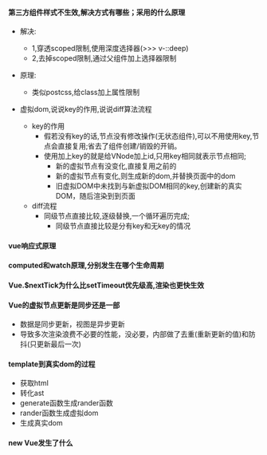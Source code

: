 #### 第三方组件样式不生效,解决方式有哪些；采用的什么原理
  - 解决:
    - 1,穿透scoped限制,使用深度选择器(>>> v-::deep)
    - 2,去掉scoped限制,通过父组件加上选择器限制
  - 原理:
    - 类似postcss,给class加上属性限制

- 虚拟dom,说说key的作用,说说diff算法流程
  - key的作用
    - 假若没有key的话,节点没有修改操作(无状态组件),可以不用使用key,节点会直接复用;省去了组件创建/销毁的开销。
    - 使用加上key的就是给VNode加上id,只用key相同就表示节点相同;
      - 新的虚拟节点有没变化,直接复用之前的
      - 新的虚拟节点有变化,则生成新的dom,并替换页面中的dom
      - 旧虚拟DOM中未找到与新虚拟DOM相同的key,创建新的真实DOM，随后渲染到到页面
  - diff流程
    - 同级节点直接比较,逐级替换,一个循环遍历完成;
      - 同级节点直接比较是分有key和无key的情况
#### vue响应式原理

#### computed和watch原理,分别发生在哪个生命周期

#### Vue.$nextTick为什么比setTimeout优先级高,渲染也更快生效

#### Vue的虚拟节点更新是同步还是一部
- 数据是同步更新，视图是异步更新
- 导致多次渲染浪费不必要的性能，没必要，内部做了去重(重新更新的值)和防抖(只更新最后一次)
#### template到真实dom的过程
- 获取html
- 转化ast
- generate函数生成rander函数
- rander函数生成虚拟dom
- 生成真实dom
#### new Vue发生了什么


